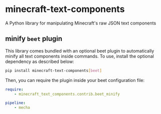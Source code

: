 # minecraft-text-components

A Python library for manipulating Minecraft's raw JSON text components

## minify `beet` plugin

This library comes bundled with an optional beet plugin to automatically minify all text components inside commands. To use, install the optional dependency as described below:

```bash
pip install minecraft-text-components[beet]
```

Then, you can require the plugin inside your beet configuration file:

```yaml
require:
    - minecraft_text_components.contrib.beet_minify

pipeline:
    - mecha
```
